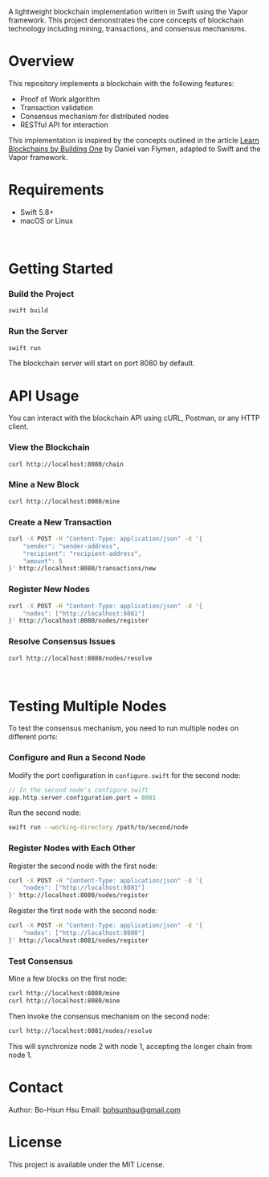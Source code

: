 A lightweight blockchain implementation written in Swift using the Vapor framework. This project demonstrates the core concepts of blockchain technology including mining, transactions, and consensus mechanisms.
<br/>

# Overview

This repository implements a blockchain with the following features:
- Proof of Work algorithm
- Transaction validation
- Consensus mechanism for distributed nodes
- RESTful API for interaction

This implementation is inspired by the concepts outlined in the article [Learn Blockchains by Building One](https://hackernoon.com/learn-blockchains-by-building-one-117428612f46) by Daniel van Flymen, adapted to Swift and the Vapor framework.
<br/>

# Requirements

- Swift 5.8+
- macOS or Linux
<br/>

# Getting Started
  
  
### Build the Project

```bash
swift build
```
  
  
### Run the Server

```bash
swift run
```

The blockchain server will start on port 8080 by default.
<br/>

# API Usage

You can interact with the blockchain API using cURL, Postman, or any HTTP client.
  
  
### View the Blockchain

```bash
curl http://localhost:8080/chain
```
  
  
### Mine a New Block

```bash
curl http://localhost:8080/mine
```
  
  
### Create a New Transaction

```bash
curl -X POST -H "Content-Type: application/json" -d '{
    "sender": "sender-address",
    "recipient": "recipient-address",
    "amount": 5
}' http://localhost:8080/transactions/new
```
  
  
### Register New Nodes

```bash
curl -X POST -H "Content-Type: application/json" -d '{
    "nodes": ["http://localhost:8081"]
}' http://localhost:8080/nodes/register
```
  
  
### Resolve Consensus Issues

```bash
curl http://localhost:8080/nodes/resolve
```
<br/>

# Testing Multiple Nodes

To test the consensus mechanism, you need to run multiple nodes on different ports:
  
  
### Configure and Run a Second Node

Modify the port configuration in `configure.swift` for the second node:

```swift
// In the second node's configure.swift
app.http.server.configuration.port = 8081
```

Run the second node:

```bash
swift run --working-directory /path/to/second/node
```
  
  
### Register Nodes with Each Other

Register the second node with the first node:

```bash
curl -X POST -H "Content-Type: application/json" -d '{
    "nodes": ["http://localhost:8081"]
}' http://localhost:8080/nodes/register
```

Register the first node with the second node:

```bash
curl -X POST -H "Content-Type: application/json" -d '{
    "nodes": ["http://localhost:8080"]
}' http://localhost:8081/nodes/register
```
  
  
### Test Consensus

Mine a few blocks on the first node:

```bash
curl http://localhost:8080/mine
curl http://localhost:8080/mine
```

Then invoke the consensus mechanism on the second node:

```bash
curl http://localhost:8081/nodes/resolve
```

This will synchronize node 2 with node 1, accepting the longer chain from node 1.
<br/>

# Contact
Author: Bo-Hsun Hsu
Email: bohsunhsu@gmail.com
<br/>

# License

This project is available under the MIT License.
